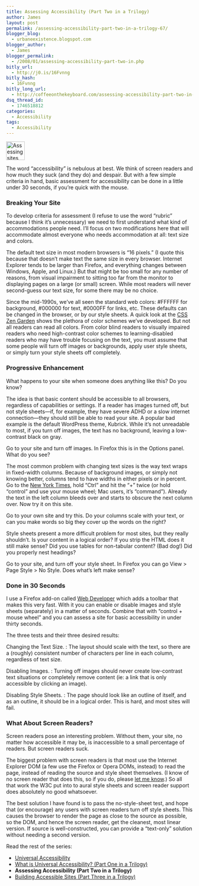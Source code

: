 ```yaml
---
title: Assessing Accessibility (Part Two in a Trilogy)
author: James
layout: post
permalink: /assessing-accessibility-part-two-in-a-trilogy-67/
blogger_blog:
  - urbaneexistence.blogspot.com
blogger_author:
  - James
blogger_permalink:
  - /2008/01/assessing-accessibility-part-two-in.php
bitly_url:
  - http://j0.is/16Fvnng
bitly_hash:
  - 16Fvnng
bitly_long_url:
  - http://coffeeonthekeyboard.com/assessing-accessibility-part-two-in-a-trilogy-67/
dsq_thread_id:
  - 1746518812
categories:
  - Accessibility
tags:
  - Accessibility
---
```

<div class="image left">
  <img src="http://jamessocol.com/blog/images/accessicon.jpg" alt="Assessing sites for accessibility is much, much easier than you think." height="50" width="50" />
</div>

The word &#8220;accessibility&#8221; is nebulous at best. We think of screen readers and how much they suck (and they do) and despair. But with a few simple criteria in hand, basic assessment for accessibility can be done in a little under 30 seconds, if you&#8217;re quick with the mouse.

### Breaking Your Site

To develop criteria for assessment (I refuse to use the word &#8220;rubric&#8221; because I think it&#8217;s unnecessary) we need to first understand what kind of accommodations people need. I&#8217;ll focus on two modifications here that will accommodate almost everyone who needs accommodation at all: text size and colors.

The default text size in most modern browsers is &#8220;16 pixels.&#8221; (I quote this because that doesn&#8217;t make text the same size in every browser. Internet Explorer tends to be larger than Firefox, and everything changes between Windows, Apple, and Linux.) But that might be too small for any number of reasons, from visual impairment to sitting too far from the monitor to displaying pages on a large (or small) screen. While most readers will never second-guess our text size, for some there may be no choice.

Since the mid-1990s, we&#8217;ve all seen the standard web colors: #FFFFFF for background, #000000 for text, #0000FF for links, etc. These defaults can be changed in the browser, or by our style sheets. A quick look at the [CSS Zen Garden][1] shows the plethora of color schemes we&#8217;ve developed. But not all readers can read all colors. From color blind readers to visually impaired readers who need high-contrast color schemes to learning-disabled readers who may have trouble focusing on the text, you must assume that some people will turn off images or backgrounds, apply user style sheets, or simply turn your style sheets off completely.

### Progressive Enhancement

What happens to your site when someone does anything like this? Do you know?

The idea is that basic content should be accessible to all browsers, regardless of capabilities or settings. If a reader has images turned off, but not style sheets—if, for example, they have severe ADHD or a slow internet connection—they should still be able to read your site. A popular bad example is the default WordPress theme, Kubrick. While it&#8217;s not unreadable to most, if you turn off images, the text has no background, leaving a low-contrast black on gray.

Go to your site and turn off images. In Firefox this is in the Options panel. What do you see?

The most common problem with changing text sizes is the way text wraps in fixed-width columns. Because of background images, or simply not knowing better, columns tend to have widths in either pixels or in percent. Go to the [New York Times][2], hold &#8220;Ctrl&#8221; and hit the &#8220;+&#8221; twice (or hold &#8220;control&#8221; and use your mouse wheel; Mac users, it&#8217;s &#8220;command&#8221;). Already the text in the left column bleeds over and starts to obscure the next column over. Now try it on this site.

Go to your own site and try this. Do your columns scale with your text, or can you make words so big they cover up the words on the right?

Style sheets present a more difficult problem for most sites, but they really shouldn&#8217;t. Is your content in a logical order? If you strip the HTML does it still make sense? Did you use tables for non-tabular content? (Bad dog!) Did you properly nest headings?

Go to your site, and turn off your style sheet. In Firefox you can go View > Page Style > No Style. Does what&#8217;s left make sense?

### Done in 30 Seconds

I use a Firefox add-on called [Web Developer][3] which adds a toolbar that makes this very fast. With it you can enable or disable images and style sheets (separately) in a matter of seconds. Combine that with &#8220;control + mouse wheel&#8221; and you can assess a site for basic accessibility in under thirty seconds.

The three tests and their three desired results:

Changing the Text Size.
:   The layout should scale with the text, so there are a (roughly) consistent number of characters per line in each column, regardless of text size.

Disabling Images.
:   Turning off images should never create low-contrast text situations or completely remove content (ie: a link that is only accessible by clicking an image).

Disabling Style Sheets.
:   The page should look like an outline of itself, and as an outline, it should be in a logical order. This is hard, and most sites will fail.

### What About Screen Readers?

Screen readers pose an interesting problem. Without them, your site, no matter how accessible it may be, is inaccessible to a small percentage of readers. But screen readers suck.

The biggest problem with screen readers is that most use the Internet Explorer DOM (a few use the Firefox or Opera DOMs, instead) to read the page, instead of reading the source and style sheet themselves. (I know of no screen reader that does this, so if you do, please [let me know][4].) So all that work the W3C put into to aural style sheets and screen reader support does absolutely no good whatsoever.

The best solution I have found is to pass the no-style-sheet test, and hope that (or encourage) any users with screen readers turn off style sheets. This causes the browser to render the page as close to the source as possible, so the DOM, and hence the screen reader, get the cleanest, most linear version. If source is well-constructed, you can provide a &#8220;text-only&#8221; solution without needing a second version.

Read the rest of the series:

  * [Universal Accessibility][5]
  * [What is Universal Accessibility? (Part One in a Trilogy)][6]
  * **Assessing Accessibility (Part Two in a Trilogy)**
  * [Building Accessible Sites (Part Three in a Trilogy)][7]

 [1]: http://www.csszengarden.com/ "Visit the CSS Zen Garden"
 [2]: http://nytimes.com "Visit the New York Times."
 [3]: https://addons.mozilla.org/en-US/firefox/addon/60 "Get the Web Developer add-on."
 [4]: /contact/ "contact me."
 [5]: http://coffeeonthekeyboard.com/universal-accessibility-64/ "Universal Accessibility"
 [6]: http://coffeeonthekeyboard.com/what-is-universal-accessibility-part-one-in-a-trilogy-66/ "What is Universal Accessibility? (Part One in a Trilogy)"
 [7]: http://coffeeonthekeyboard.com/building-accessible-sites-part-three-in-a-trilogy-69/ "Building Accessible Sites (Part Three in a Trilogy)"